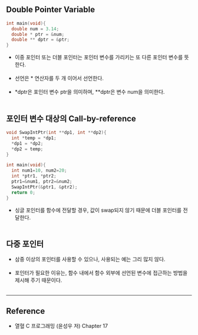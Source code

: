 Double Pointer Variable
-----------------------

```c
int main(void){
  double num = 3.14;
  double * ptr = &num;
  double ** dptr = &ptr;
}
```

-	이중 포인터 또는 더블 포인터는 포인터 변수를 가리키는 또 다른 포인터 변수를 뜻한다.<br><br>
-	선언은 * 연산자를 두 개 이어서 선언한다.<br><br>
-	\*dptr은 포인터 변수 ptr을 의미하며, \**dptr은 변수 num을 의미한다.<br><br>

포인터 변수 대상의 Call-by-reference
------------------------------------

```c
void SwapIntPtr(int **dp1, int **dp2){
  int *temp = *dp1;
  *dp1 = *dp2;
  *dp2 = temp;
}

int main(void){
  int num1=10, num2=20;
  int *ptr1, *ptr2;
  ptr1=&num1, ptr2=&num2;
  SwapIntPtr(&ptr1, &ptr2);
  return 0;
}
```

-	싱글 포인터를 함수에 전달할 경우, 값이 swap되지 않기 때문에 더블 포인터를 전달한다.<br><br>

다중 포인터
-----------

-	삼중 이상의 포인터를 사용할 수 있으나, 사용되는 예는 그리 많지 않다.<br><br>
-	포인터가 필요한 이유는, 함수 내에서 함수 외부에 선언된 변수에 접근하는 방법을 제시해 주기 때문이다.<br><br>

---

Reference
---------

-	열혈 C 프로그래밍 (윤성우 저) Chapter 17
